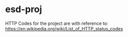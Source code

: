 # esd-proj
HTTP Codes for the project are with reference to: https://en.wikipedia.org/wiki/List_of_HTTP_status_codes